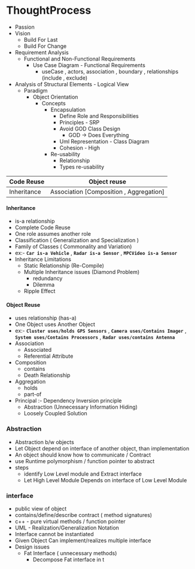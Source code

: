 # ThoughtProcess

- Passion
- Vision 
	- Build For Last
	- Build For Change
- Requirement Analysis
	- Functional and Non-Functional Requirements
		- Use Case Diagram - Functional Requirements
			- useCase , actors, association , boundary , relationships (include , exclude)
- Analysis of Structural Elements - Logical View
	- Paradigm
		- Object Orientation 
			- Concepts
				- Encapsulation
					- Define Role and Responsibilities
					- Principles - SRP
					- Avoid GOD Class Design
						- GOD -> Does Everything
					- Uml Representation - Class Diagram
					- Cohesion - High
				 - Re-usability
					 - Relationship
					 - Types re-usability
				   
| Code Reuse | Object reuse  |
|--|--|
| Inheritance | Association [Composition , Aggregation] |

####  Inheritance
 - is-a relationship
 - Complete Code Reuse
 - One role assumes another role
 -  Classification ( Generalization and Specialization )
 - Family of Classes ( Commonality and Variation)
 - ex:-  **`Car is-a Vehicle`** , **`Radar is-a Sensor`** , **`MPCVideo is-a Sensor`**
 - Inheritance Limitations
	 - Static Relationship  (Re-Compile)
	 - Multiple Inheritance  issues (Diamond Problem)
		 - redundancy
		 - Dilemma
	- Ripple  Effect
	
#### Object Reuse
- uses relationship (has-a)
- One Object uses Another Object
- ex:-  **`Cluster uses/holds GPS Sensors`** , **`Camera uses/Contains Imager`** , **`System uses/Contains Processors`** , **`Radar uses/contains Antenna`**
- Association 
	- Associated
	- Referential Attribute
- Composition
	- contains
	- Death Relationship
- Aggregation
	- holds
	- part-of
- Principal :- Dependency Inversion principle
	- Abstraction (Unnecessary Information Hiding)
	- Loosely Coupled Solution

### Abstraction
- Abstraction b/w objects
- Let Object depend on interface of another object, than implementation
- An object should know how to communicate / Contract
- use Runtime polymorphism / function pointer to abstract 
- steps
	- identify Low Level module and Extract interface 
	- Let High Level Module Depends on interface of Low Level Module

### interface
- public view of object
- contains/define/describe contract ( method signatures)
- c++ - pure virtual methods / function pointer
- UML - Realization/Generalization Notation
- Interface cannot be instantiated
- Given Object Can implement/realizes multiple interface
- Design issues
	- Fat Interface ( unnecessary methods)
		- Decompose Fat interface in t
				

					
					
		 
		  
 
<!--stackedit_data:
eyJoaXN0b3J5IjpbLTEwMzM4NDA2MjcsLTUzNDg1OTQzMSwxMD
I1OTkwMTI1LDE2ODA5NDgyMDcsMTM2MzczOTk4MCwtMjMwNjU0
MV19
-->